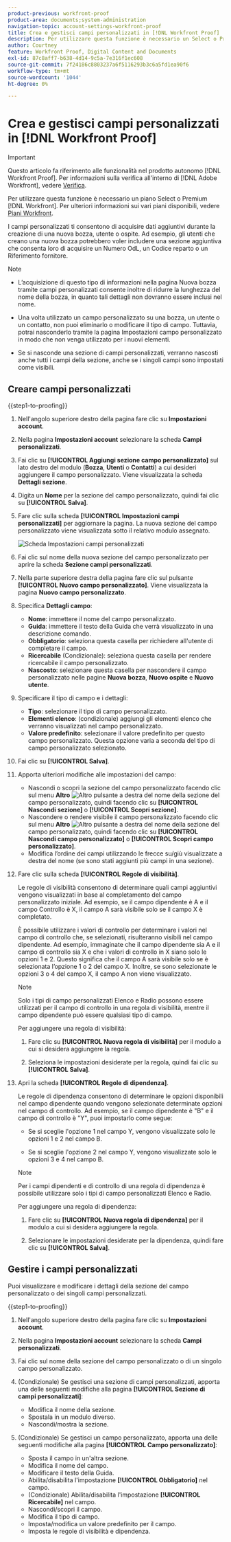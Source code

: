 ```yaml
---
product-previous: workfront-proof
product-area: documents;system-administration
navigation-topic: account-settings-workfront-proof
title: Crea e gestisci campi personalizzati in [!DNL Workfront Proof]
description: Per utilizzare questa funzione è necessario un Select o Premium [!DNL Workfront] Plan. Per ulteriori informazioni sui vari piani disponibili, vedere Piani Workfront.
author: Courtney
feature: Workfront Proof, Digital Content and Documents
exl-id: 87c8aff7-b638-4d14-9c5a-7e316f1ec608
source-git-commit: 7f24186c8803237a6f5116293b3c6a5fd1ea90f6
workflow-type: tm+mt
source-wordcount: '1044'
ht-degree: 0%

---
```


# Crea e gestisci campi personalizzati in [!DNL Workfront Proof]

<!-- Audited: 4/2025 -->

>[!IMPORTANT]
>
>Questo articolo fa riferimento alle funzionalità nel prodotto autonomo [!DNL Workfront Proof]. Per informazioni sulla verifica all&#39;interno di [!DNL Adobe Workfront], vedere [Verifica](../../../review-and-approve-work/proofing/proofing.md).

Per utilizzare questa funzione è necessario un piano Select o Premium [!DNL Workfront]. Per ulteriori informazioni sui vari piani disponibili, vedere [Piani Workfront](https://business.adobe.com/it/products/workfront/pricing.html).

I campi personalizzati ti consentono di acquisire dati aggiuntivi durante la creazione di una nuova bozza, utente o ospite. Ad esempio, gli utenti che creano una nuova bozza potrebbero voler includere una sezione aggiuntiva che consenta loro di acquisire un Numero OdL, un Codice reparto o un Riferimento fornitore.

>[!NOTE]
>
>* L’acquisizione di questo tipo di informazioni nella pagina Nuova bozza tramite campi personalizzati consente inoltre di ridurre la lunghezza del nome della bozza, in quanto tali dettagli non dovranno essere inclusi nel nome.
>
>* Una volta utilizzato un campo personalizzato su una bozza, un utente o un contatto, non puoi eliminarlo o modificare il tipo di campo. Tuttavia, potrai nasconderlo tramite la pagina Impostazioni campo personalizzato in modo che non venga utilizzato per i nuovi elementi.
>
>* Se si nasconde una sezione di campi personalizzati, verranno nascosti anche tutti i campi della sezione, anche se i singoli campi sono impostati come visibili.

## Creare campi personalizzati

{{step1-to-proofing}}

1. Nell&#39;angolo superiore destro della pagina fare clic su **Impostazioni account**.

1. Nella pagina **Impostazioni account** selezionare la scheda **Campi personalizzati**.

1. Fai clic su **[!UICONTROL Aggiungi sezione campo personalizzato]** sul lato destro del modulo (**Bozza**, **Utenti** o **Contatti**) a cui desideri aggiungere il campo personalizzato. Viene visualizzata la scheda **Dettagli sezione**.

1. Digita un **Nome** per la sezione del campo personalizzato, quindi fai clic su **[!UICONTROL Salva]**.

1. Fare clic sulla scheda **[!UICONTROL Impostazioni campi personalizzati]** per aggiornare la pagina. La nuova sezione del campo personalizzato viene visualizzata sotto il relativo modulo assegnato.

   ![Scheda Impostazioni campi personalizzati](assets/custom-field-settings-tab.png)

1. Fai clic sul nome della nuova sezione del campo personalizzato per aprire la scheda **Sezione campi personalizzati**.

1. Nella parte superiore destra della pagina fare clic sul pulsante **[!UICONTROL Nuovo campo personalizzato]**. Viene visualizzata la pagina **Nuovo campo personalizzato**.

1. Specifica **Dettagli campo**:

   * **Nome**: immettere il nome del campo personalizzato.
   * **Guida**: immettere il testo della Guida che verrà visualizzato in una descrizione comando.
   * **Obbligatorio**: seleziona questa casella per richiedere all&#39;utente di completare il campo.
   * **Ricercabile** (Condizionale): seleziona questa casella per rendere ricercabile il campo personalizzato.
   * **Nascosto**: selezionare questa casella per nascondere il campo personalizzato nelle pagine **Nuova bozza**, **Nuovo ospite** e **Nuovo utente**.

1. Specificare il tipo di campo **&#x200B;**&#x200B;e i dettagli:

   * **Tipo**: selezionare il tipo di campo personalizzato.
   * **Elementi elenco**: (condizionale) aggiungi gli elementi elenco che verranno visualizzati nel campo personalizzato.
   * **Valore predefinito**: selezionare il valore predefinito per questo campo personalizzato. Questa opzione varia a seconda del tipo di campo personalizzato selezionato.

1. Fai clic su **[!UICONTROL Salva]**.

1. Apporta ulteriori modifiche alle impostazioni del campo:

   * Nascondi o scopri la sezione del campo personalizzato facendo clic sul menu **Altro** ![Altro pulsante](assets/more-button-small.png) a destra del nome della sezione del campo personalizzato, quindi facendo clic su **[!UICONTROL Nascondi sezione]** o **[!UICONTROL Scopri sezione]**.
   * Nascondere o rendere visibile il campo personalizzato facendo clic sul menu **Altro** ![Altro pulsante](assets/more-button-small.png) a destra del nome della sezione del campo personalizzato, quindi facendo clic su **[!UICONTROL Nascondi campo personalizzato]** o **[!UICONTROL Scopri campo personalizzato]**.
   * Modifica l’ordine dei campi utilizzando le frecce su/giù visualizzate a destra del nome (se sono stati aggiunti più campi in una sezione).

1. Fare clic sulla scheda **[!UICONTROL Regole di visibilità]**.

   Le regole di visibilità consentono di determinare quali campi aggiuntivi vengono visualizzati in base al completamento del campo personalizzato iniziale. Ad esempio, se il campo dipendente è A e il campo Controllo è X, il campo A sarà visibile solo se il campo X è completato.

   È possibile utilizzare i valori di controllo per determinare i valori nel campo di controllo che, se selezionati, risulteranno visibili nel campo dipendente. Ad esempio, immaginate che il campo dipendente sia A e il campo di controllo sia X e che i valori di controllo in X siano solo le opzioni 1 e 2. Questo significa che il campo A sarà visibile solo se è selezionata l’opzione 1 o 2 del campo X. Inoltre, se sono selezionate le opzioni 3 o 4 del campo X, il campo A non viene visualizzato.

   >[!NOTE]
   >
   >Solo i tipi di campo personalizzati Elenco e Radio possono essere utilizzati per il campo di controllo in una regola di visibilità, mentre il campo dipendente può essere qualsiasi tipo di campo.

   Per aggiungere una regola di visibilità:

   1. Fare clic su **[!UICONTROL Nuova regola di visibilità]** per il modulo a cui si desidera aggiungere la regola.

   1. Seleziona le impostazioni desiderate per la regola, quindi fai clic su **[!UICONTROL Salva]**.

1. Apri la scheda **[!UICONTROL Regole di dipendenza]**.

   Le regole di dipendenza consentono di determinare le opzioni disponibili nel campo dipendente quando vengono selezionate determinate opzioni nel campo di controllo. Ad esempio, se il campo dipendente è &quot;B&quot; e il campo di controllo è &quot;Y&quot;, puoi impostarlo come segue:

   * Se si sceglie l&#39;opzione 1 nel campo Y, vengono visualizzate solo le opzioni 1 e 2 nel campo B.

   * Se si sceglie l&#39;opzione 2 nel campo Y, vengono visualizzate solo le opzioni 3 e 4 nel campo B.

   >[!NOTE]
   >
   >Per i campi dipendenti e di controllo di una regola di dipendenza è possibile utilizzare solo i tipi di campo personalizzati Elenco e Radio.

   Per aggiungere una regola di dipendenza:

   1. Fare clic su **[!UICONTROL Nuova regola di dipendenza]** per il modulo a cui si desidera aggiungere la regola.

   1. Selezionare le impostazioni desiderate per la dipendenza, quindi fare clic su **[!UICONTROL Salva]**.

## Gestire i campi personalizzati

Puoi visualizzare e modificare i dettagli della sezione del campo personalizzato o dei singoli campi personalizzati.

{{step1-to-proofing}}

1. Nell&#39;angolo superiore destro della pagina fare clic su **Impostazioni account**.

1. Nella pagina **Impostazioni account** selezionare la scheda **Campi personalizzati**.

1. Fai clic sul nome della sezione del campo personalizzato o di un singolo campo personalizzato.

1. (Condizionale) Se gestisci una sezione di campi personalizzati, apporta una delle seguenti modifiche alla pagina **[!UICONTROL Sezione di campi personalizzati]**:

   * Modifica il nome della sezione.
   * Spostala in un modulo diverso.
   * Nascondi/mostra la sezione.

1. (Condizionale) Se gestisci un campo personalizzato, apporta una delle seguenti modifiche alla pagina **[!UICONTROL Campo personalizzato]**:

   * Sposta il campo in un&#39;altra sezione.
   * Modifica il nome del campo.
   * Modificare il testo della Guida.
   * Abilita/disabilita l&#39;impostazione **[!UICONTROL Obbligatorio]** nel campo.
   * (Condizionale) Abilita/disabilita l&#39;impostazione **[!UICONTROL Ricercabile]** nel campo.
   * Nascondi/scopri il campo.
   * Modifica il tipo di campo.
   * Imposta/modifica un valore predefinito per il campo.
   * Imposta le regole di visibilità e dipendenza.
